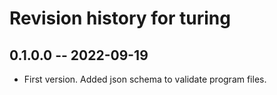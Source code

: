 # Revision history for turing

## 0.1.0.0 -- 2022-09-19

* First version. Added json schema to validate program files.
